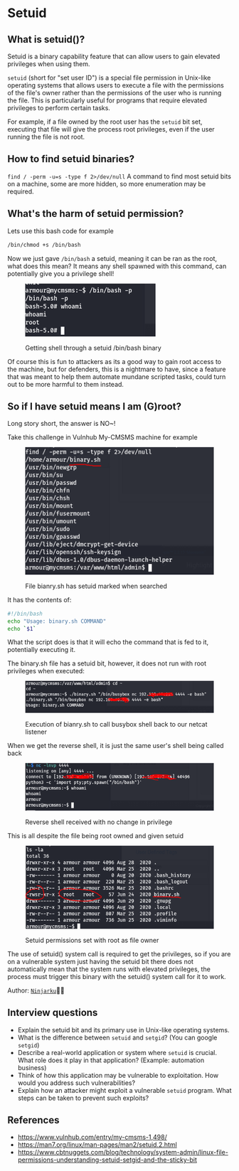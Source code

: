 # Setuid

## What is setuid()?

Setuid is a binary capability feature that can allow users to gain elevated privileges when using them.

`setuid` (short for "set user ID") is a special file permission in Unix-like operating systems that allows users to execute a file with the permissions of the file's owner rather than the permissions of the user who is running the file. This is particularly useful for programs that require elevated privileges to perform certain tasks.

For example, if a file owned by the root user has the `setuid` bit set, executing that file will give the process root privileges, even if the user running the file is not root.

## How to find setuid binaries?

`find / -perm -u=s -type f 2>/dev/null` A command to find most setuid bits on a machine, some are more hidden, so more enumeration may be required.

## What's the harm of setuid permission?

Lets use this bash code for example

```bash
/bin/chmod +s /bin/bash
```

Now we just gave `/bin/bash` a setuid, meaning it can be ran as the root, what does this mean? It means any shell spawned with this command, can potentially give you a privilege shell!&#x20;

<figure><img src="../.gitbook/assets/Pasted image 20240820000209 (1).png" alt=""><figcaption><p>Getting shell through a setuid /bin/bash binary</p></figcaption></figure>

Of course this is fun to attackers as its a good way to gain root access to the machine, but for defenders, this is a nightmare to have, since a feature that was meant to help them automate mundane scripted tasks, could turn out to be more harmful to them instead.

## So if I have setuid means I am (G)root?

Long story short, the answer is NO\~!

Take this challenge in Vulnhub My-CMSMS machine for example&#x20;

<figure><img src="../.gitbook/assets/Pasted image 20240819234248 (2).png" alt=""><figcaption><p>File bianry.sh has setuid marked when searched</p></figcaption></figure>

It has the contents of:

```bash
#!/bin/bash
echo "Usage: binary.sh COMMAND" 
echo `$1`
```

What the script does is that it will echo the command that is fed to it, potentially executing it.

The binary.sh file has a setuid bit, however, it does not run with root privileges when executed:&#x20;

<figure><img src="../.gitbook/assets/Pasted image 20240819235147.png" alt=""><figcaption><p>Execution of bianry.sh to call busybox shell back to our netcat listener</p></figcaption></figure>

When we get the reverse shell, it is just the same user's shell being called back&#x20;

<figure><img src="../.gitbook/assets/Pasted image 20240819235121.png" alt=""><figcaption><p>Reverse shell received with no change in privilege</p></figcaption></figure>

This is all despite the file being root owned and given setuid&#x20;

<figure><img src="../.gitbook/assets/Pasted image 20240819235342.png" alt=""><figcaption><p>Setuid permissions set with root as file owner</p></figcaption></figure>

The use of setuid() system call is required to get the privileges, so if you are on a vulnerable system just having the setuid bit there does not automatically mean that the system runs with elevated privileges, the process must trigger this binary with the setuid() system call for it to work.

Author: [`Ninjarku`](https://github.com/Ninjarku)🐱‍👤

## Interview questions

* Explain the setuid bit and its primary use in Unix-like operating systems.
* What is the difference between `setuid` and `setgid`? (You can google `setgid`)
* Describe a real-world application or system where `setuid` is crucial. What role does it play in that application? (Example: automation business)
* Think of how this application may be vulnerable to exploitation. How would you address such vulnerabilities?
* Explain how an attacker might exploit a vulnerable `setuid` program. What steps can be taken to prevent such exploits?

## References

* https://www.vulnhub.com/entry/my-cmsms-1,498/
* https://man7.org/linux/man-pages/man2/setuid.2.html
* https://www.cbtnuggets.com/blog/technology/system-admin/linux-file-permissions-understanding-setuid-setgid-and-the-sticky-bit
